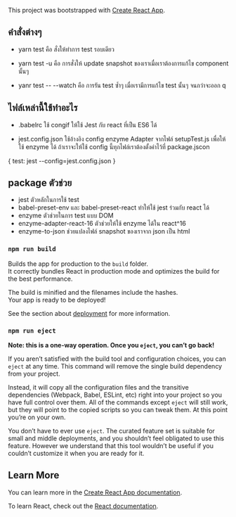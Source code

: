 This project was bootstrapped with [Create React App](https://github.com/facebook/create-react-app).

## คำสั่งต่างๆ

- yarn test 
คือ สั่งให้ทำการ test รอบเดียว

- yarn test -u 
คือ การสั่งให้ update snapshot ของเราเมื่อเราต้องการแก้ไข component นั้นๆ

- yanr test -- --watch
คือ การรัน test ซ้ำๆ เมื่อเรามีการแก้ไข test นั้นๆ จนกว่าจะออก q

## ไฟล์เหล่านี้ใช้ทำอะไร

- .babelrc
ใช้ congif ให้ใช้ Jest กับ react ที่เป็น ES6 ได้

- jest.config.json 
ใช้อ้างอิง config enzyme Adapter จากไฟล์ setupTest.js เพื่อให้ใช้ enzyme ได้ ถ้าเราจะให้ใช้ config นี้ทุกไฟล์เราต้องตั้งค่าไว้ที่ package.jscon

{
  test: jest --config=jest.config.json
}

## package ตัวช่วย
- jest ตัวหลักในการใช้ test
- babel-preset-env และ babel-preset-react ทำให้ใช้ jest ร่วมกับ react ได้
- enzyme ตัวช่วยในการ test แบบ DOM 
- enzyme-adapter-react-16 ตัวช่วยให้ใช้ enzyme ได้ใน react^16
- enzyme-to-json ช่วยแปลงไฟล์ snapshot ของเราจาก json เป็น html

### `npm run build`

Builds the app for production to the `build` folder.<br>
It correctly bundles React in production mode and optimizes the build for the best performance.

The build is minified and the filenames include the hashes.<br>
Your app is ready to be deployed!

See the section about [deployment](https://facebook.github.io/create-react-app/docs/deployment) for more information.

### `npm run eject`

**Note: this is a one-way operation. Once you `eject`, you can’t go back!**

If you aren’t satisfied with the build tool and configuration choices, you can `eject` at any time. This command will remove the single build dependency from your project.

Instead, it will copy all the configuration files and the transitive dependencies (Webpack, Babel, ESLint, etc) right into your project so you have full control over them. All of the commands except `eject` will still work, but they will point to the copied scripts so you can tweak them. At this point you’re on your own.

You don’t have to ever use `eject`. The curated feature set is suitable for small and middle deployments, and you shouldn’t feel obligated to use this feature. However we understand that this tool wouldn’t be useful if you couldn’t customize it when you are ready for it.

## Learn More

You can learn more in the [Create React App documentation](https://facebook.github.io/create-react-app/docs/getting-started).

To learn React, check out the [React documentation](https://reactjs.org/).
